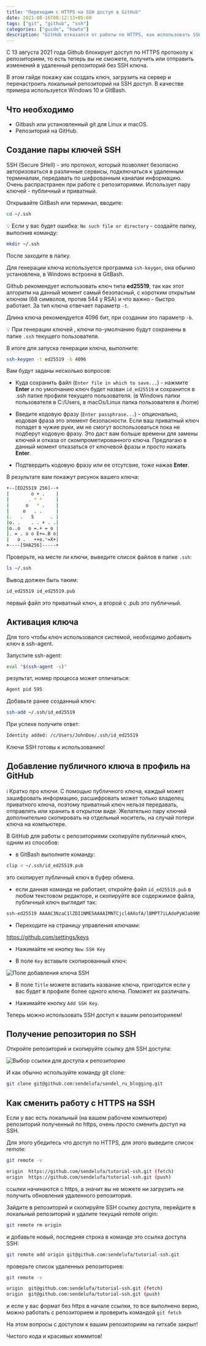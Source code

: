 ```yaml
---
title: "Переходим с HTTPS на SSH доступ в GitHub"
date: 2021-08-16T00:12:13+05:00
tags: ["git", "github", "ssh"]
categories: ["guide", "howto"]
description: "GitHub отказался от работы по HTTPS, как использовать SSH? в этой статье необходимые действия для перехода от HTTPS к SSH для доступа к репозиториям на Github. А также, как перевести существующие локальныые репозитории на SSH."
---
```


C 13 августа 2021 года Github блокирует доступ по HTTPS протоколу к репозиториям, то есть теперь вы не сможете, получить или отправить изменений в удаленный репозиторий без SSH ключа.

В этом гайде покажу как создать ключ, загрузить на сервер и перенастроить локальный репозиторий на SSH доступ. В качестве примера используется Windows 10 и GitBash.

## Что необходимо

- Gitbash или установленный git для Linux и macOS.
- Репозиторий на GitHub.

## Создание пары ключей SSH

SSH (Secure SHell) - это протокол, который позволяет безопасно авторизоваться в различные сервисы, подключаться к удаленным терминалам, передавать по шифрованным каналам информацию. Очень распрастранен при работе с репозиториями. Использует пару ключей - публичный и приватный.

Открывайте GitBash или терминал, вводите:

```bash
cd ~/.ssh
```

💡 Если у вас будет ошибка: `No such file or directory` - создайте папку, выполнив команду:

```bash
mkdir ~/.ssh
```

После заходите в папку.

Для генерации ключа используется программа `ssh-keygen`, она обычно установлена, в Windows встроена в GitBash.

Github рекомендует использовать ключ типа **ed25519**, так как этот алгоритм на данный момент самый безопасный, с коротким открытым ключом (68 символов, против 544 у RSA) и что важно - быстро работает. За тип ключа отвечает параметр `-t`.

Длина ключа рекомендуется 4096 бит, при создании это параметр `-b`.

💡 При генерации ключей , ключи по-умолчанию будут сохранены в папке `.ssh` текущего пользователя.

В итоге для запуска генерации ключа, выполните:

```bash
ssh-keygen -t ed25519 -b 4096
```

Вам будут заданы несколько вопросов:

- Куда сохранить файл (`Enter file in which to save...`) - нажмите **Enter** и по умолчанию ключ будет назван `id_ed25519` и сохранится в .ssh папке профиля текущего пользователя. (в Windows папки пользователя в C:/Users, в macOs/Linux папка пользователя в /home)

- Введите кодовую фразу (`Enter passphrase...`) - опционально, кодовая фраза это элемент безопасности. Если ваш приватный ключ попадет в чужие руки, им не смогут воспользоваться пока не подберут кодовую фразу. Это даст вам больше времени для замены ключей и отказа от скомпрометированного ключа. Предлагаю в данный момент отказаться от ключевой фразы и просто нажать **Enter**.
- Подтвердить кодовую фразу или ее отсутсвие, тоже нажав **Enter**.

В результате вам покажут рисунок вашего ключа:

```bash
+--[ED25519 256]--+
|        o + .    |
|       . * *     |
|      o   * .    |
|     o   . .     |
|.   .   S      . |
|o. .    . . + . .|
|o..o   o =.+ = o |
|. = . o o E+=.B o|
|   o .   ++o.*=X+|
+----[SHA256]-----+
```

Проверьте, на месте ли ключи, выведите список файлов в папке `.ssh`:

```bash
ls ~/.ssh
```

Вывод должен быть таким:

```bash
id_ed25519 id_ed25519.pub
```

первый файл это приватный ключ, а второй с .pub это публичный.

## Активация ключа

Для того чтобы ключ использовался системой, необходимо добавить ключ в ssh-agent.

Запустите ssh-agent:

```bash
eval "$(ssh-agent -s)"
```

результат, номер процесса может отличаться:

```bash
Agent pid 595
```

 Добавьте ранее созданный ключ:

 ```bash
 ssh-add ~/.ssh/id_ed25519
 ```

 При успехе получите ответ:

 ```bash
 Identity added: /c/Users/JohnDoe/.ssh/id_ed25519
 ```

 Ключи SSH готовы к использованию!

## Добавление публичного ключа в профиль на GitHub

ℹ Кратко про ключи. С помощью публичного ключа, каждый может зашифровать информацию, расшифровать может только владелец приватного ключа, поэтому приватный ключ нельзя передавать, отправлять или хранить в открытом виде. Желательно пару ключей дополнительно скопировать на отдельный носитель, на случай потери ключа на компьютере.

В GitHub для работы с репозиториями скопируйте публичный ключ, одним из способов:

- в GitBash выполните команду:

 ```bash
 clip < ~/.ssh/id_ed25519.pub
 ```

 это скопирует публичный ключ в буфер обмена.

- если данная команда не работает, откройте файл `id_ed25519.pub` в любом текстовом редакторе, и скопируйте все содержимое файла, публичный ключ выглядит так:

```bash
ssh-ed25519 AAAAC3NzaC1lZDI1NME5AAAAIMNTCjcl4AXofA/lBMPT7iLAdoPyWJab9N9enEj2iXOb JohnDoe@DESKTOP-IKJ2EOH
```

- Переходите на страницу управления ключами:

<https://github.com/settings/keys>

- Нажимайте не кнопку `New SSH Key`

- В поле `Key` вставьте скопированный ключ:

![Поле добавления ключа SSH](2021-08-16-01-26-49.png)

- В поле `Title` можете вставить название ключа, пригодится если у вас будет в профиле более одного ключа. Поможет их различать.

- Нажимайте кнопку `Add SSH Key`.

Теперь можно использовать SSH доступ к вашим репозиторияем!

## Получение репозитория по SSH

Откройте репозиторий и скопируйте ссылку для SSH доступа:

![Выбор ссылки для доступа к репозиторию](2021-08-17-00-54-23.png)

И как обычно используйте команду git clone:

```bash
git clone git@github.com:sendelufa/sendel_ru_blogging.git
```

## Как сменить работу с HTTPS на SSH 

Если у вас есть локальный (на вашем рабочем компьютере) репозиторий полученный по https, очень просто сменить доступ на SSH.

Для этого убедитесь что доступ по HTTPS, для этого выведите список remote:

```bash
git remote -v

origin  https://github.com/sendelufa/tutorial-ssh.git (fetch)
origin  https://github.com/sendelufa/tutorial-ssh.git (push)
```

ссылки начинаются c https, а значит вы не можете ни загрузить ни получить обновления удаленного репозитория.

Зайдите в репозиторий и скопируйте SSH ссылку доступа, перейдите в локальный репозиторий и удалите текущий remote origin:

```bash
git remote rm origin
```

и добавьте новый, последняя строка в команде это ссылка доступа SSH:

```bash
git remote add origin git@github.com:sendelufa/tutorial-ssh.git
```

проверьте список удаленных репозиториев:

```bash
git remote -v

origin  git@github.com:sendelufa/tutorial-ssh.git (fetch)
origin  git@github.com:sendelufa/tutorial-ssh.git (push)
```

и если у вас формат без https в начале ссылки, то все выполнено верно, можно работать с репозиторием и проверить командой `git fetch`

На этом вопросы с доступом к вашим репозиториям на гитхабе закрыт!

Чистого кода и красивых коммитов!
